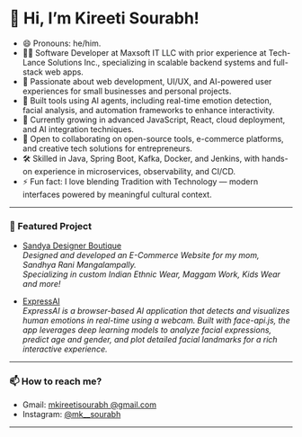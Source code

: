 # 👋 Hi, I’m Kireeti Sourabh!

- 😄 Pronouns: he/him.
- 👨‍💻 Software Developer at Maxsoft IT LLC with prior experience at Tech-Lance Solutions Inc., specializing in scalable backend systems and full-stack web apps.
- 👀 Passionate about web development, UI/UX, and AI-powered user experiences for small businesses and personal projects.
- 🤖 Built tools using AI agents, including real-time emotion detection, facial analysis, and automation frameworks to enhance interactivity.
- 🌱 Currently growing in advanced JavaScript, React, cloud deployment, and AI integration techniques.
- 🚀 Open to collaborating on open-source tools, e-commerce platforms, and creative tech solutions for entrepreneurs.
- 🛠️ Skilled in Java, Spring Boot, Kafka, Docker, and Jenkins, with hands-on experience in microservices, observability, and CI/CD.
- ⚡ Fun fact: I love blending Tradition with Technology — modern interfaces powered by meaningful cultural context.

---

### 🌟 Featured Project

- [Sandya Designer Boutique](https://sandyadesignerboutique.com)  
  _Designed and developed an E-Commerce Website for my mom, Sandhya Rani Mangalampally.  
  Specializing in custom Indian Ethnic Wear, Maggam Work, Kids Wear and more!_

- [ExpressAI](https://mksourabh.github.io/ExpressAI/)  
  _ExpressAI is a browser-based AI application that detects and visualizes human emotions in real-time using a webcam.
  Built with face-api.js, the app leverages deep learning models to analyze facial expressions, predict age and gender,
  and plot detailed facial landmarks for a rich interactive experience._

---

### 📫 How to reach me?

-  Gmail: [mkireetisourabh @gmail.com](mailto:mkireetisourabh@gmail.com)
-  Instagram: [@mk__sourabh](https://instagram.com/mk__sourabh)

---


<!--
MKSourabh/MKSourabh is a ✨ special ✨ repository because its `README.md` (this file) appears on your GitHub profile.
You can click the Preview link to take a look at your changes.
-->
